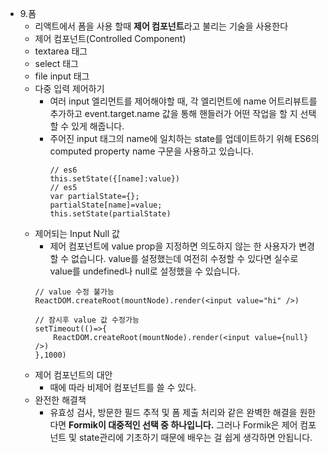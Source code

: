 - 9.폼
    - 리액트에서 폼을 사용 할때 <strong>제어 컴포넌트</strong>라고 불리는 기술을 사용한다
    - 제어 컴포넌트(Controlled Component)
    - textarea 태그
    - select 태그
    - file input 태그
    - 다중 입력 제어하기
        - 여러 input 엘리먼트를 제어해야할 때, 각 엘리먼트에 name 어트리뷰트를 추가하고 event.target.name 값을 통해 핸들러가 어떤 작업을 할 지 선택할 수 있게 해줍니다.
        - 주어진 input 태그의 name에 일치하는 state를 업데이트하기 위해 ES6의 computed property name 구문을 사용하고 있습니다.
            ```
            // es6
            this.setState({[name]:value})
            // es5
            var partialState={};
            partialState[name]=value;
            this.setState(partialState)
            ```
    - 제어되는 Input Null 값
        - 제어 컴포넌트에 value prop을 지정하면 의도하지 않는 한 사용자가 변경할 수 없습니다. value를 설정했는데 여전히 수정할 수 있다면 실수로 value를 undefined나 null로 설정했을 수 있습니다.
        ```
        // value 수정 불가능
        ReactDOM.createRoot(mountNode).render(<input value="hi" />)

        // 잠시후 value 값 수정가능
        setTimeout(()=>{
            ReactDOM.createRoot(mountNode).render(<input value={null} />)
        },1000) 
        ```
    - 제어 컴포넌트의 대안
        - 때에 따라 비제어 컴포넌트를 쓸 수 있다.
    - 완전한 해결책
        - 유효성 검사, 방문한 필드 추적 및 폼 제출 처리와 같은 완벽한 해결을 원한다면 <strong>Formik이 대중적인 선택 중 하나입니다.</strong> 그러나 Formik은 제어 컴포넌트 및 state관리에 기초하기 때문에 배우는 걸 쉽게 생각하면 안됩니다.
    
